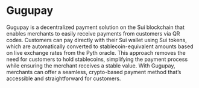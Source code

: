 # Gugupay

Gugupay is a decentralized payment solution on the Sui blockchain that enables merchants to easily receive payments from customers via QR codes. Customers can pay directly with their Sui wallet using Sui tokens, which are automatically converted to stablecoin-equivalent amounts based on live exchange rates from the Pyth oracle. This approach removes the need for customers to hold stablecoins, simplifying the payment process while ensuring the merchant receives a stable value. With Gugupay, merchants can offer a seamless, crypto-based payment method that’s accessible and straightforward for customers.
